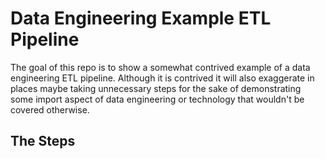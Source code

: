 # Data Engineering Example ETL Pipeline

The goal of this repo is to show a somewhat contrived example of a data engineering ETL pipeline.
Although it is contrived it will also exaggerate in places maybe taking unnecessary steps for the sake
of demonstrating some import aspect of data engineering or technology that wouldn't be covered otherwise.


## The Steps